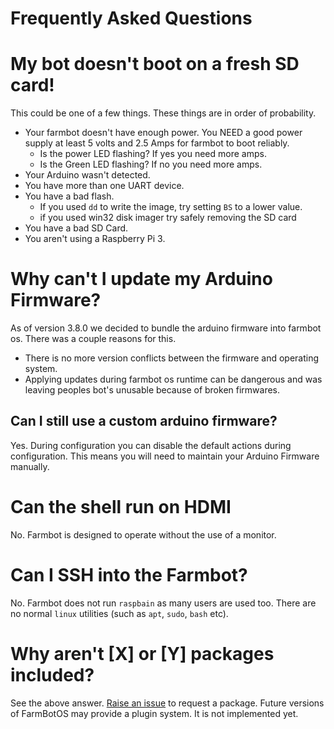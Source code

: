 # Frequently Asked Questions
# My bot doesn't boot on a fresh SD card!
This could be one of a few things. These things are in order of probability.

* Your farmbot doesn't have enough power. You NEED a good power supply at
least 5 volts and  2.5 Amps for farmbot to boot reliably.
  * Is the power LED flashing? If yes you need more amps.
  * Is the Green LED flashing? If no you need more amps.
* Your Arduino wasn't detected.
* You have more than one UART device.
* You have a bad flash.
  * If you used `dd` to write the image, try setting `BS` to a lower value.
  * if you used win32 disk imager try safely removing the SD card
* You have a bad SD Card.
* You aren't using a Raspberry Pi 3.

# Why can't I update my Arduino Firmware?
As of version 3.8.0 we decided to bundle the arduino firmware into farmbot os.
There was a couple reasons for this.
* There is no more version conflicts between the firmware and operating system.
* Applying updates during farmbot os runtime can be dangerous and was leaving
peoples bot's unusable because of broken firmwares.

## Can I still use a custom arduino firmware?
Yes. During configuration you can disable the default actions
during configuration. This means you will need to maintain your Arduino Firmware
manually.

# Can the shell run on HDMI
No. Farmbot is designed to operate without the use of a monitor.

# Can I SSH into the Farmbot?
No. Farmbot does not run `raspbain` as many users are used too. There are no
normal `linux` utilities (such as `apt`, `sudo`, `bash` etc).

# Why aren't [X] or [Y] packages included?
See the above answer. [Raise an issue](https://github.com/FarmBot/farmbot_os/issues/new)
to request a package. Future versions of FarmBotOS may provide a plugin system.
It is not implemented yet.

